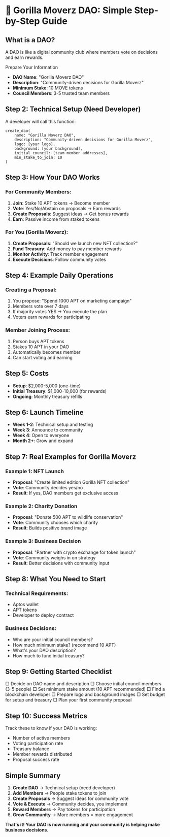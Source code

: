 # 🦍 Gorilla Moverz DAO: Simple Step-by-Step Guide

## What is a DAO?
A DAO is like a digital community club where members vote on decisions and earn rewards.

Prepare Your Information
- **DAO Name**: "Gorilla Moverz DAO"
- **Description**: "Community-driven decisions for Gorilla Moverz"
- **Minimum Stake**: 10 MOVE tokens 
- **Council Members**: 3-5 trusted team members

## Step 2: Technical Setup (Need Developer)
A developer will call this function:
```
create_dao(
    name: "Gorilla Moverz DAO",
    description: "Community-driven decisions for Gorilla Moverz",
    logo: [your logo],
    background: [your background],
    initial_council: [team member addresses],
    min_stake_to_join: 10
)
```

## Step 3: How Your DAO Works

### For Community Members:
1. **Join**: Stake 10 APT tokens → Become member
2. **Vote**: Yes/No/Abstain on proposals → Earn rewards
3. **Create Proposals**: Suggest ideas → Get bonus rewards
4. **Earn**: Passive income from staked tokens

### For You (Gorilla Moverz):
1. **Create Proposals**: "Should we launch new NFT collection?"
2. **Fund Treasury**: Add money to pay member rewards
3. **Monitor Activity**: Track member engagement
4. **Execute Decisions**: Follow community votes

## Step 4: Example Daily Operations

### Creating a Proposal:
1. You propose: "Spend 1000 APT on marketing campaign"
2. Members vote over 7 days
3. If majority votes YES → You execute the plan
4. Voters earn rewards for participating

### Member Joining Process:
1. Person buys APT tokens
2. Stakes 10 APT in your DAO
3. Automatically becomes member
4. Can start voting and earning

## Step 5: Costs
- **Setup**: $2,000-5,000 (one-time)
- **Initial Treasury**: $1,000-10,000 (for rewards)
- **Ongoing**: Monthly treasury refills

## Step 6: Launch Timeline
- **Week 1-2**: Technical setup and testing
- **Week 3**: Announce to community
- **Week 4**: Open to everyone
- **Month 2+**: Grow and expand

## Step 7: Real Examples for Gorilla Moverz

### Example 1: NFT Launch
- **Proposal**: "Create limited edition Gorilla NFT collection"
- **Vote**: Community decides yes/no
- **Result**: If yes, DAO members get exclusive access

### Example 2: Charity Donation
- **Proposal**: "Donate 500 APT to wildlife conservation"
- **Vote**: Community chooses which charity
- **Result**: Builds positive brand image

### Example 3: Business Decision
- **Proposal**: "Partner with crypto exchange for token launch"
- **Vote**: Community weighs in on strategy
- **Result**: Better decisions with community input

## Step 8: What You Need to Start

### Technical Requirements:
- Aptos wallet
- APT tokens
- Developer to deploy contract

### Business Decisions:
- Who are your initial council members?
- How much minimum stake? (recommend 10 APT)
- What's your DAO description?
- How much to fund initial treasury?

## Step 9: Getting Started Checklist

□ Decide on DAO name and description
□ Choose initial council members (3-5 people)
□ Set minimum stake amount (10 APT recommended)
□ Find a blockchain developer
□ Prepare logo and background images
□ Set budget for setup and treasury
□ Plan your first community proposal

## Step 10: Success Metrics

Track these to know if your DAO is working:
- Number of active members
- Voting participation rate
- Treasury balance
- Member rewards distributed
- Proposal success rate

## Simple Summary

1. **Create DAO** → Technical setup (need developer)
2. **Add Members** → People stake tokens to join
3. **Create Proposals** → Suggest ideas for community vote
4. **Vote & Execute** → Community decides, you implement
5. **Reward Members** → Pay tokens for participation
6. **Grow Community** → More members = more engagement

**That's it! Your DAO is now running and your community is helping make business decisions.**
